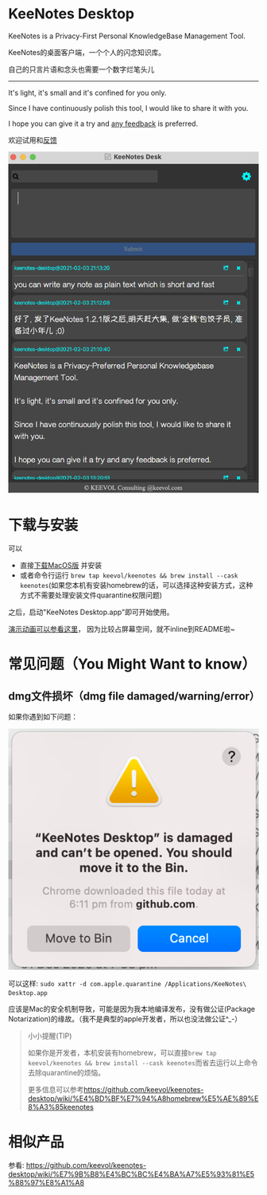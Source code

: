 # KeeNotes Desktop

KeeNotes is a Privacy-First Personal KnowledgeBase Management Tool.

KeeNotes的桌面客户端，一个个人的闪念知识库。

自己的只言片语和念头也需要一个数字烂笔头儿

---

It's light, it's small and it's confined for you only.

Since I have continuously polish this tool, I would like to share it with you.

I hope you can give it a try and [any feedback](https://github.com/keevol/keenotes-desktop/issues) is preferred.

欢迎试用和[反馈](https://github.com/keevol/keenotes-desktop/issues)

![](images/how_it_look.png)


# 下载与安装

可以

- 直接[下载MacOS版](https://github.com/keevol/keenotes-desktop/releases) 并安装 
- 或者命令行运行 `brew tap keevol/keenotes && brew install --cask keenotes`(如果您本机有安装homebrew的话，可以选择这种安装方式，这种方式不需要处理安装文件quarantine权限问题)

之后，启动"KeeNotes Desktop.app"即可开始使用。

[演示动画可以参看这里](https://github.com/keevol/keenotes-desktop/releases/download/v1.2.1/Screen-Recording-2021-02-03-at-21.44.34.gif)， 因为比较占屏幕空间，就不inline到README啦~

# 常见问题（You Might Want to know）

## dmg文件损坏（dmg file damaged/warning/error）

如果你遇到如下问题：

![](images/dmg-damaged.png)

可以这样: `sudo xattr -d com.apple.quarantine /Applications/KeeNotes\ Desktop.app`

应该是Mac的安全机制导致，可能是因为我本地编译发布，没有做公证(Package Notarization)的缘故。（我不是典型的apple开发者，所以也没法做公证^_-）

> 小小提醒(TIP)
> 
> 如果你是开发者，本机安装有homebrew，可以直接`brew tap keevol/keenotes && brew install --cask keenotes`而省去运行以上命令去除quarantine的烦恼。
> 
> 更多信息可以参考<https://github.com/keevol/keenotes-desktop/wiki/%E4%BD%BF%E7%94%A8homebrew%E5%AE%89%E8%A3%85keenotes>


# 相似产品

参看: <https://github.com/keevol/keenotes-desktop/wiki/%E7%9B%B8%E4%BC%BC%E4%BA%A7%E5%93%81%E5%88%97%E8%A1%A8>


